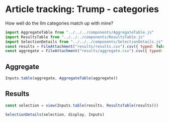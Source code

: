 # Article tracking: Trump - categories

How well do the llm categories match up with mine?

```js
import AggregateTable from "../../../components/AggregateTable.js"
import ResultsTable from "../../../components/ResultsTable.js"
import SelectionDetails from "../../../components/SelectionDetails.js"
const results = FileAttachment("results/results.csv").csv({ typed: false })
const aggregate = FileAttachment("results/aggregate.csv").csv({ typed: true })
```

## Aggregate

```js
Inputs.table(aggregate, AggregateTable(aggregate))
```

## Results

```js
const selection = view(Inputs.table(results, ResultsTable(results)))
```

```js
SelectionDetails(selection, display, Inputs)
```
